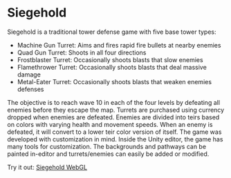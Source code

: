 # Siegehold
Siegehold is a traditional tower defense game with five base tower types:
- Machine Gun Turret: Aims and fires rapid fire bullets at nearby enemies
- Quad Gun Turret: Shoots in all four directions
- Frostblaster Turret: Occasionally shoots blasts that slow enemies
- Flamethrower Turret: Occasionally shoots blasts that deal massive damage
- Metal-Eater Turret: Occasionally shoots blasts that weaken enemies defenses

The objective is to reach wave 10 in each of the four levels by defeating all enemies before they escape the map. Turrets are purchased using currency dropped when enemies are defeated.
Enemies are divided into teirs based on colors with varying health and movement speeds. When an enemy is defeated, it will convert to a lower teir color version of itself. 
The game was developed with customization in mind. Inside the Unity editor, the game has many tools for customization. The backgrounds and pathways can be painted in-editor and turrets/enemies can easily be added or modified.

Try it out:
[Siegehold WebGL](http://www.piggytek.com/Siegehold/)
